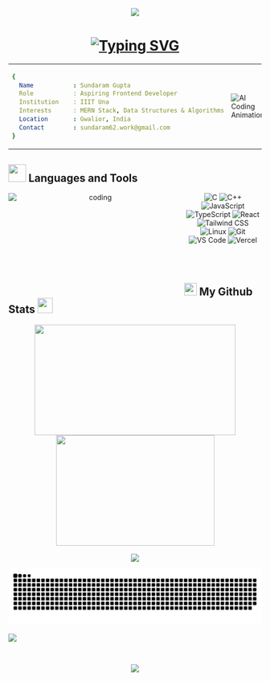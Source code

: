<!-- Animated Header -->
<p align="center">
  <img src="https://capsule-render.vercel.app/api?type=waving&color=gradient&height=100&section=header&text=Hey+I'm+Sundaram+Gupta!👋&fontSize=30&fontAlignY=35&animation=twinkling"/>
</p>

<!-- Typing Animation -->
<h1 align="center">
  <a href="https://git.io/typing-svg">
    <img width="380" src="https://readme-typing-svg.demolab.com?font=Fira+Code&weight=600&size=25&duration=4000&pause=1000&color=6FA4FC&center=true&vCenter=true&random=false&width=650&lines=Passionate+Frontend+Developer;Tech+Enthusiast" alt="Typing SVG" />
  </a>
</h1>

<table>
  <tr>
    <!-- Info Card -->
    <td>

```yaml
{
  Name           : Sundaram Gupta
  Role           : Aspiring Frontend Developer
  Institution    : IIIT Una
  Interests      : MERN Stack, Data Structures & Algorithms
  Location       : Gwalior, India
  Contact        : sundaram62.work@gmail.com
}

```
</td>
<td>
<img src="https://user-images.githubusercontent.com/74038190/225813708-98b745f2-7d22-48cf-9150-083f1b00d6c9.gif" width="400" alt="AI Coding Animation"/>
</td>
</table> 

<!-- Tech Stack Badges -->
<h2 align="left">
  <img src="https://media.giphy.com/media/QssGEmpkyEOhBCb7e1/giphy.gif" width="35" height="35"/>
  Languages and Tools 
</h2>

<p align="center">
<img align="left" src="https://raw.githubusercontent.com/abhisheknaiidu/abhisheknaiidu/master/code.gif" alt="coding" height="200px" width="350px"/>

<div align="center">
  <img src="https://img.shields.io/badge/C-4B8BBE?style=for-the-badge&logo=c&logoColor=white" alt="C">
  <img src="https://img.shields.io/badge/C++-00599C?style=for-the-badge&logo=c%2B%2B&logoColor=white" alt="C++">
  <!-- <img src="https://img.shields.io/badge/Python-3776AB?style=for-the-badge&logo=python&logoColor=white" alt="Python"> -->
  <!-- <img src="https://img.shields.io/badge/Java-F8981D?style=for-the-badge&logo=java&logoColor=white" alt="Java"> -->
  <img src="https://img.shields.io/badge/JavaScript-F7DF1E?style=for-the-badge&logo=javascript&logoColor=black" alt="JavaScript">
  <img src="https://img.shields.io/badge/TypeScript-3178C6?style=for-the-badge&logo=typescript&logoColor=white" alt="TypeScript">
  <img src="https://img.shields.io/badge/React-61DAFB?style=for-the-badge&logo=react&logoColor=black" alt="React">
  <!-- <img src="https://img.shields.io/badge/Next-black?style=for-the-badge&logo=next.js&logoColor=white" alt="Next JS"> -->
  <!-- <img src="https://img.shields.io/badge/Node.js-339933?style=for-the-badge&logo=node.js&logoColor=white" alt="Node.js"> -->
  <!-- <img src="https://img.shields.io/badge/Express.js-000000?style=for-the-badge&logo=express&logoColor=white" alt="Express.js"> -->
  <img src="https://img.shields.io/badge/Tailwind%20CSS-06B6D4?style=for-the-badge&logo=tailwind-css&logoColor=white" alt="Tailwind CSS">
  <!-- <img src="https://img.shields.io/badge/Sass-CC6699?style=for-the-badge&logo=sass&logoColor=white" alt="Sass"> -->
  <!-- <img src="https://img.shields.io/badge/MongoDB-47A248?style=for-the-badge&logo=mongodb&logoColor=white" alt="MongoDB"> -->
  <!-- <img src="https://img.shields.io/badge/SQL-4479A1?style=for-the-badge&logo=mysql&logoColor=white" alt="SQL"> -->
  <!-- <img src="https://img.shields.io/badge/PostgreSQL-336791?style=for-the-badge&logo=postgresql&logoColor=white" alt="PostgreSQL"> -->
  <!-- <img src="https://img.shields.io/badge/Flask-000000?style=for-the-badge&logo=flask&logoColor=white" alt="Flask"> -->
  <img src="https://img.shields.io/badge/Linux-FCC624?style=for-the-badge&logo=linux&logoColor=black" alt="Linux">
  <img src="https://img.shields.io/badge/Git-F05032?style=for-the-badge&logo=git&logoColor=white" alt="Git">
  <img src="https://img.shields.io/badge/VS%20Code-0078D4?style=for-the-badge&logo=visual-studio-code&logoColor=white" alt="VS Code">
  <!-- <img src="https://img.shields.io/badge/Postman-FF6C37?style=for-the-badge&logo=postman&logoColor=white" alt="Postman"> -->
  <img src="https://img.shields.io/badge/Vercel-000000?style=for-the-badge&logo=vercel&logoColor=white" alt="Vercel">
</div>
</p>

<br><br>

<!-- Github Stats -->
<h2 align="left">
  <img src="https://www.svgrepo.com/show/475654/github-color.svg" width="25px" height="25px"> 
  My Github Stats 
  <img src="https://media.tenor.com/LSHKMiRdLggAAAAi/statistics-trending-up.gif" width="30px" height="30px">
</h2>

<div align="center">
  <img align="center" src="https://github-readme-stats.vercel.app/api?username=Sundaram-65&show_icons=true&locale=en&theme=transparent&show_icons=true" height="220px" width="400px"/>
  <img align="center" src="https://github-readme-stats.vercel.app/api/top-langs?username=Sundaram-65&show_icons=true&locale=en&layout=compact&theme=transparent&show_icons=true" height="220px" width="315px"/>
</div>

<p align="center">
  <img align="center" src="https://github-readme-streak-stats.herokuapp.com/?user=Sundaram-65&theme=transparent&show_icons=true" height="200px"/>
</p>

<!-- Snake Animation -->
<p align="center">
  <img src="https://github.com/Sundaram-65/Sundaram-65/blob/output/github-snake.svg" alt="GitHub Snake">
</p>

<!-- Activity Graph -->
<p>
  <img align="center" src="https://github-readme-activity-graph.vercel.app/graph?username=Sundaram-65&bg_color=020200&color=1f77b4&line=007acc&point=4c99cc&area=true&hide_border=true"/>
</p>

<!-- Footer -->
<br>
<div>
  <p align="center">
    <img src="https://capsule-render.vercel.app/api?type=waving&color=gradient&height=100&text=Thanks%20For%20Visiting&section=footer"/>
  </p>
</div>

